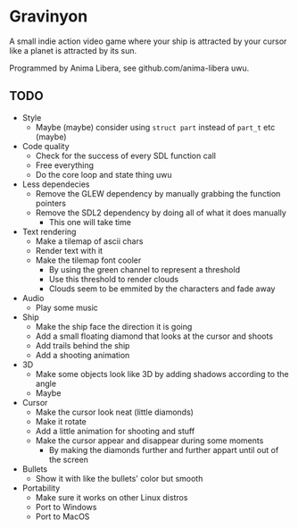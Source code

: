 
# Gravinyon

A small indie action video game where your ship is attracted by your cursor
like a planet is attracted by its sun.

Programmed by Anima Libera, see github.com/anima-libera uwu.

## TODO

- Style
  - Maybe (maybe) consider using `struct part` instead of `part_t` etc (maybe)
- Code quality
  - Check for the success of every SDL function call
  - Free everything
  - Do the core loop and state thing uwu
- Less dependecies
  - Remove the GLEW dependency by manually grabbing the function pointers
  - Remove the SDL2 dependency by doing all of what it does manually
    - This one will take time
- Text rendering
  - Make a tilemap of ascii chars
  - Render text with it
  - Make the tilemap font cooler
    - By using the green channel to represent a threshold
    - Use this threshold to render clouds
    - Clouds seem to be emmited by the characters and fade away
- Audio
  - Play some music
- Ship
  - Make the ship face the direction it is going
  - Add a small floating diamond that looks at the cursor and shoots
  - Add trails behind the ship
  - Add a shooting animation
- 3D
  - Make some objects look like 3D by adding shadows according to the angle
  - Maybe
- Cursor
  - Make the cursor look neat (little diamonds)
  - Make it rotate
  - Add a little animation for shooting and stuff
  - Make the cursor appear and disappear during some moments
    - By making the diamonds further and further appart until out of the screen
- Bullets
  - Show it with like the bullets' color but smooth
- Portability
  - Make sure it works on other Linux distros
  - Port to Windows
  - Port to MacOS

